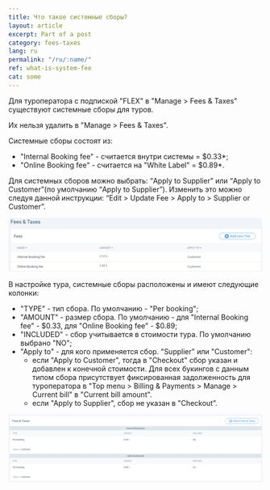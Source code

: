 ```yaml
---
title: Что такое системные сборы?
layout: article
excerpt: Part of a post
category: fees-taxes
lang: ru
permalink: "/ru/:name/"
ref: what-is-system-fee
cat: some
---
```


Для туроператора с подпиской "FLEX" в "Manage > Fees & Taxes" существуют системные сборы для туров.

Их нельзя удалить в "Manage > Fees & Taxes".

Cистемные сборы состоят из:
- "Internal Booking fee" - считается внутри системы = $0.33*;
- "Online Booking fee" - считается на "White Label" = $0.89*.

Для системных сборов можно выбрать: “Apply to Supplier” или “Apply to Customer”(по умолчанию “Apply to Supplier”). Изменить это можно следуя данной инструкции: “Edit > Update Fee > Apply to > Supplier or Customer”.

![What_is_system_fee1](/assets/images/what_is_system_fee1.png)

В настройке тура, системные сборы расположены и имеют следующие колонки:
- "TYPE" - тип сбора. По умолчанию - "Per booking";
- "AMOUNT" - размер сбора. По умолчанию - для "Internal Booking fee" - $0.33, для "Online Booking fee" - $0.89;
- "INCLUDED" - сбор учитывается в стоимости тура. По умолчанию выбрано "NO";
- "Apply to" - для кого применяется сбор. "Supplier" или "Customer":
	- если "Аpply to Сustomer", тогда в "Checkout" сбор указан и добавлен к конечной стоимости. Для всех букингов с данным типом сбора присутствует фиксированная задолженность для туроператора в "Top menu > Billing & Payments > Manage > Current bill" в "Current bill amount". 
	- если "Аpply to Supplier", сбор не указан в "Checkout”.

![What_is_system_fee2](/assets/images/what_is_system_fee2.png)

